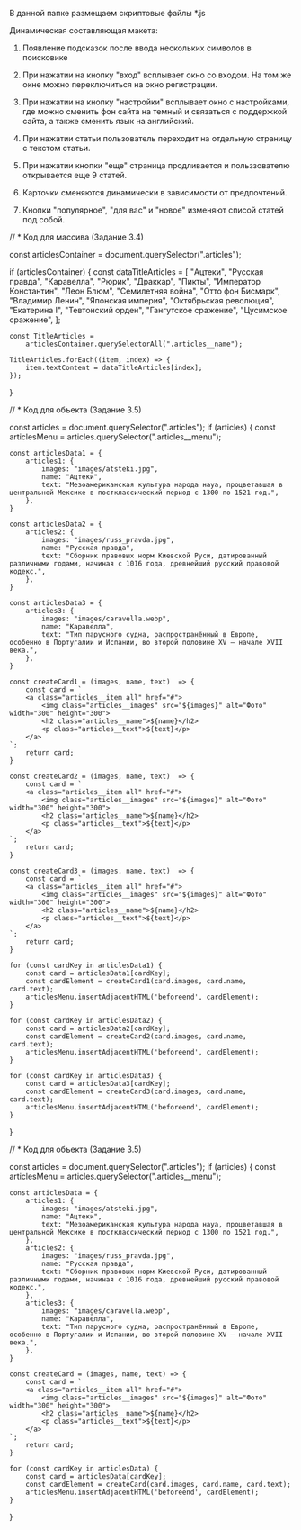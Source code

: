 В данной папке размещаем скриптовые файлы *.js

Динамическая составляющая макета:

1. Появление подсказок после ввода нескольких символов в поисковике

2. При нажатии на кнопку "вход" всплывает окно со входом. На том же окне можно переключиться на окно регистрации.

3. При нажатии на кнопку "настройки" всплывает окно с настройками, где можно сменить фон сайта на темный и связаться с поддержкой сайта, а также сменить язык на английский.

4. При нажатии статьи пользователь переходит на отдельную страницу с текстом статьи.

5. При нажатии кнопки "еще" страница продливается и польззователю открывается еще 9 статей.

6. Карточки сменяются динамически в зависимости от предпочтений.

7. Кнопки "популярное", "для вас" и "новое" изменяют списой статей под собой.



// * Код для массива (Задание 3.4)

const articlesContainer = document.querySelector(".articles");

if (articlesContainer) {
    const dataTitleArticles = [
        "Ацтеки",
        "Русская правда",
        "Каравелла",
        "Рюрик",
        "Драккар",
        "Пикты",
        "Император Константин",
        "Леон Блюм",
        "Семилетняя война",
        "Отто фон Бисмарк",
        "Владимир Ленин",
        "Японская империя",
        "Октябрьская революция",
        "Екатерина I",
        "Тевтонский орден",
        "Гангутское сражение",
        "Цусимское сражение",
    ];

    const TitleArticles =
        articlesContainer.querySelectorAll(".articles__name");

    TitleArticles.forEach((item, index) => {
        item.textContent = dataTitleArticles[index];
    });
}



// * Код для объекта (Задание 3.5)

const articles = document.querySelector(".articles");
if (articles) {
    const articlesMenu = articles.querySelector(".articles__menu");

    const articlesData1 = {
        articles1: {
            images: "images/atsteki.jpg",
            name: "Ацтеки",
            text: "Мезоамериканская культура народа науа, процветавшая в центральной Мексике в постклассический период с 1300 по 1521 год.",
        },
    }

    const articlesData2 = {
        articles2: {
            images: "images/russ_pravda.jpg",
            name: "Русская правда",
            text: "Сборник правовых норм Киевской Руси, датированный различными годами, начиная с 1016 года, древнейший русский правовой кодекс.",
        },
    }

    const articlesData3 = {
        articles3: {
            images: "images/caravella.webp",
            name: "Каравелла",
            text: "Тип парусного судна, распространённый в Европе, особенно в Португалии и Испании, во второй половине XV — начале XVII века.",
        },
    }

    const createCard1 = (images, name, text)  => {
        const card = `
        <a class="articles__item all" href="#">
            <img class="articles__images" src="${images}" alt="Фото" width="300" height="300">
            <h2 class="articles__name">${name}</h2>
            <p class="articles__text">${text}</p>
        </a>
    `;
        return card;
    }

    const createCard2 = (images, name, text)  => {
        const card = `
        <a class="articles__item all" href="#">
            <img class="articles__images" src="${images}" alt="Фото" width="300" height="300">
            <h2 class="articles__name">${name}</h2>
            <p class="articles__text">${text}</p>
        </a>
    `;
        return card;
    }

    const createCard3 = (images, name, text)  => {
        const card = `
        <a class="articles__item all" href="#">
            <img class="articles__images" src="${images}" alt="Фото" width="300" height="300">
            <h2 class="articles__name">${name}</h2>
            <p class="articles__text">${text}</p>
        </a>
    `;
        return card;
    }

    for (const cardKey in articlesData1) {
        const card = articlesData1[cardKey];
        const cardElement = createCard1(card.images, card.name, card.text);
        articlesMenu.insertAdjacentHTML('beforeend', cardElement);
    }

    for (const cardKey in articlesData2) {
        const card = articlesData2[cardKey];
        const cardElement = createCard2(card.images, card.name, card.text);
        articlesMenu.insertAdjacentHTML('beforeend', cardElement);
    }

    for (const cardKey in articlesData3) {
        const card = articlesData3[cardKey];
        const cardElement = createCard3(card.images, card.name, card.text);
        articlesMenu.insertAdjacentHTML('beforeend', cardElement);
    }

}



// * Код для объекта (Задание 3.5)

const articles = document.querySelector(".articles");
if (articles) {
    const articlesMenu = articles.querySelector(".articles__menu");

    const articlesData = {
        articles1: {
            images: "images/atsteki.jpg",
            name: "Ацтеки",
            text: "Мезоамериканская культура народа науа, процветавшая в центральной Мексике в постклассический период с 1300 по 1521 год.",
        },
        articles2: {
            images: "images/russ_pravda.jpg",
            name: "Русская правда",
            text: "Сборник правовых норм Киевской Руси, датированный различными годами, начиная с 1016 года, древнейший русский правовой кодекс.",
        },
        articles3: {
            images: "images/caravella.webp",
            name: "Каравелла",
            text: "Тип парусного судна, распространённый в Европе, особенно в Португалии и Испании, во второй половине XV — начале XVII века.",
        },
    }

    const createCard = (images, name, text) => {
        const card = `
        <a class="articles__item all" href="#">
            <img class="articles__images" src="${images}" alt="Фото" width="300" height="300">
            <h2 class="articles__name">${name}</h2>
            <p class="articles__text">${text}</p>
        </a>
    `;
        return card;
    }

    for (const cardKey in articlesData) {
        const card = articlesData[cardKey];
        const cardElement = createCard(card.images, card.name, card.text);
        articlesMenu.insertAdjacentHTML('beforeend', cardElement);
    }
}